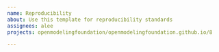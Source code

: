 ```yaml
---
name: Reproducibility
about: Use this template for reproducibility standards
assignees: alee
projects: openmodelingfoundation/openmodelingfoundation.github.io/8

---
```

